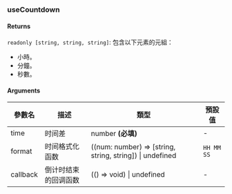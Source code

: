 ### useCountdown

#### Returns
`readonly [string, string, string]`: 包含以下元素的元組：
- 小時。
- 分鐘。
- 秒數。

#### Arguments
|參數名|描述|類型|預設值|
|---|---|---|---|
|time|时间差|number  **(必填)**|-|
|format|时间格式化函数|((num: number) => [string, string, string]) \| undefined |`HH MM SS`|
|callback|倒计时结束的回调函数|(() => void) \| undefined |-|